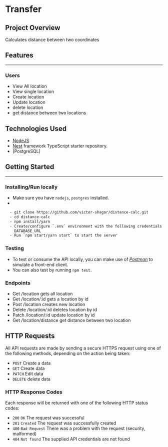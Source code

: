 # Transfer

## Project Overview

Calculates distance between two coordinates

## Features

---

### Users

- View All location
- View single location
- Create location
- Update location
- delete location
- get distance between two locations


## Technologies Used

- [NodeJS](https://nodejs.org/en/download/)
- [Nest](https://github.com/nestjs/nest) framework TypeScript starter repository.
- [PostgreSQL]

## Getting Started

---

### Installing/Run locally

- Make sure you have `nodejs`, `postgres` installed.
-

  ```bash
    - git clone https://github.com/victor-shagor/distance-calc.git
    - cd distance-calc
    - npm install/yarn
    - Create/configure `.env` environment with the following credentials
      DATABASE_URL
    - Run `npm start/yarn start` to start the server
  ```

### Testing

- To test or consume the API locally, you can make use of [_Postman_](https://www.getpostman.com) to simulate a front-end client.
- You can also test by running `npm test`.

### Endpoints

- Get /location gets all location
- Get /location/:id gets a location by id 
- Post /location creates new location
- Delete /location/:id deletes location by id
- Patch /location/:id update location by id
- Get /location/distance get distance between two location

## HTTP Requests

All API requests are made by sending a secure HTTPS request using one of the following methods, depending on the action being taken:

- `POST` Create a data
- `GET` Create data
- `PATCH` Edit data
- `DELETE` delete data

### HTTP Response Codes

Each response will be returned with one of the following HTTP status codes:

- `200` `OK` The request was successful
- `201` `Created` The request was successfully created
- `400` `Bad Request` There was a problem with the request (security, malformed)
- `404` `Not found` The supplied API credentials are not found


